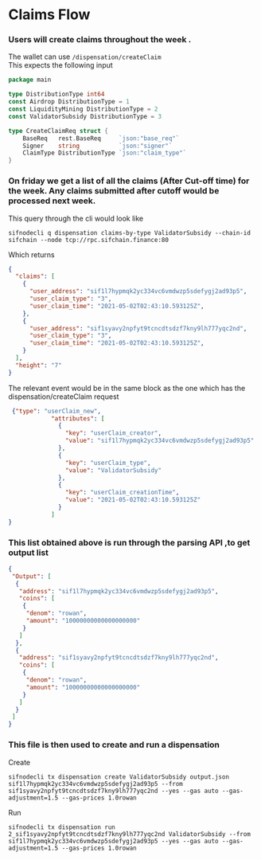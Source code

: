 # Claims Flow

### Users will create claims throughout the week . 
The wallet can use 
```/dispensation/createClaim```  
This expects the following input 
```go
package main

type DistributionType int64
const Airdrop DistributionType = 1
const LiquidityMining DistributionType = 2
const ValidatorSubsidy DistributionType = 3

type CreateClaimReq struct {
	BaseReq   rest.BaseReq     `json:"base_req"`
	Signer    string           `json:"signer"`
	ClaimType DistributionType `json:"claim_type"`   
}
```

### On friday we get a list of all the claims (After Cut-off time) for the week. Any claims submitted after cutoff would be processed next week.
This query through the cli would look like
```shell
sifnodecli q dispensation claims-by-type ValidatorSubsidy --chain-id sifchain --node tcp://rpc.sifchain.finance:80
```
Which returns 
```json
{
  "claims": [
    {
      "user_address": "sif1l7hypmqk2yc334vc6vmdwzp5sdefygj2ad93p5",
      "user_claim_type": "3",
      "user_claim_time": "2021-05-02T02:43:10.593125Z",
    },
    {
      "user_address": "sif1syavy2npfyt9tcncdtsdzf7kny9lh777yqc2nd",
      "user_claim_type": "3",
      "user_claim_time": "2021-05-02T02:43:10.593125Z",
    }
  ],
  "height": "7"
}

```
The relevant event would be in the same block as the one which has the dispensation/createClaim request
```json
 {"type": "userClaim_new",
            "attributes": [
              {
                "key": "userClaim_creator",
                "value": "sif1l7hypmqk2yc334vc6vmdwzp5sdefygj2ad93p5"
              },
              {
                "key": "userClaim_type",
                "value": "ValidatorSubsidy"
              },
              {
                "key": "userClaim_creationTime",
                "value": "2021-05-02T02:43:10.593125Z"
              }
            ]
}

```

### This list obtained above is run through the parsing API ,to get output list
```json
{
 "Output": [
  {
   "address": "sif1l7hypmqk2yc334vc6vmdwzp5sdefygj2ad93p5",
   "coins": [
    {
     "denom": "rowan",
     "amount": "10000000000000000000"
    }
   ]
  },
  {
   "address": "sif1syavy2npfyt9tcncdtsdzf7kny9lh777yqc2nd",
   "coins": [
    {
     "denom": "rowan",
     "amount": "10000000000000000000"
    }
   ]
  }
 ]
}
```

### This file is then used to create and run a dispensation
Create
```shell
sifnodecli tx dispensation create ValidatorSubsidy output.json sif1l7hypmqk2yc334vc6vmdwzp5sdefygj2ad93p5 --from sif1syavy2npfyt9tcncdtsdzf7kny9lh777yqc2nd --yes --gas auto --gas-adjustment=1.5 --gas-prices 1.0rowan
```
Run
```shell
sifnodecli tx dispensation run 2_sif1syavy2npfyt9tcncdtsdzf7kny9lh777yqc2nd ValidatorSubsidy --from sif1l7hypmqk2yc334vc6vmdwzp5sdefygj2ad93p5 --yes --gas auto --gas-adjustment=1.5 --gas-prices 1.0rowan
```
